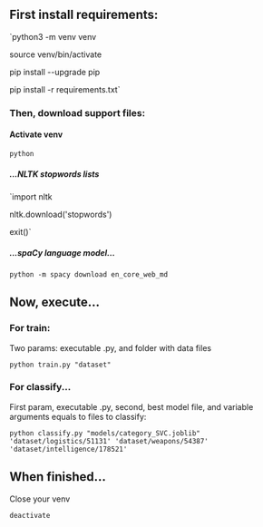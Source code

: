 ## First install requirements:

`python3 -m venv venv

source venv/bin/activate

pip install --upgrade pip

pip install -r requirements.txt`

### Then, download support files:

#### Activate venv

`python`

##### ...NLTK stopwords lists

`import nltk

nltk.download('stopwords')

exit()`

##### ...spaCy language model...

`python -m spacy download en_core_web_md`

## Now, execute...

### For train:

Two params: executable .py, and folder with data files

`python train.py "dataset"`

### For classify...

First param, executable .py, second, best model file, and variable arguments equals to files to classify:

`python classify.py "models/category_SVC.joblib" 'dataset/logistics/51131' 'dataset/weapons/54387' 'dataset/intelligence/178521'`

## When finished...

Close your venv

`deactivate`
